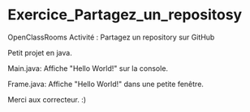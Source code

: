 # Exercice_Partagez_un_repositosy
OpenClassRooms Activité : Partagez un repository sur GitHub

Petit projet en java.

Main.java: Affiche "Hello World!" sur la console.

Frame.java: Affiche "Hello World!" dans une petite fenêtre.


Merci aux correcteur. :)

